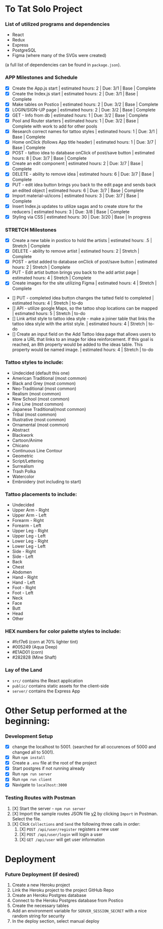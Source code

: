 
# To Tat Solo Project 

### List of utilized programs and dependencies
- React
- Redux
- Express
- PostgreSQL
- Figma (where many of the SVGs were created) 

(a full list of dependencies can be found in `package.json`).

### APP Milestones and Schedule
- [X] Create the App.js start | estimated hours: 2 | Due: 3/1 | Base | Complete
- [X] Create the Index.js start | estimated hours: 2 | Due: 3/1 | Base | Complete
- [X] Make tables on Postico | estimated hours: 2 | Due: 3/2 | Base | Complete
- [X] LOGIN/SIGN-UP page | estimated hours: 2 | Due: 3/2 | Base | Complete
- [X] GET - Info from db | estimated hours: 1 | Due: 3/2 | Base | Complete
- [X] Pool and Router starters | estimated hours: 1 | Due: 3/2 | Base | Complete with work to add for other pools
- [X] Research correct names for tattoo styles | estimated hours: 1 | Due: 3/1 | Base | Complete
- [X] Home onClick (follows App title header) | estimated hours: 1 | Due: 3/7 | Base | Complete
- [X] POST - tattoo idea to database onClick of post/save button | estimated hours: 8 | Due: 3/7 | Base | Complete
- [X] Create an edit component | estimated hours: 2 | Due: 3/7 | Base | Complete
- [X] DELETE - ability to remove idea | estimated hours: 6 | Due: 3/7 | Base | Complete
- [X] PUT - edit idea button brings you back to the edit page and sends back an edited object | estimated hours: 6 | Due: 3/7 | Base | Complete
- [X] Import material-ui/icons | estimated hours: 3 | Due: 3/7 | Base | Complete
- [X] Insert Index.js updates to utilize sagas and to create store for the reducers | estimated hours: 3 | Due: 3/8 | Base | Complete
- [X] Styling via CSS | estimated hours: 30 | Due: 3/20 | Base | In progress

### STRETCH Milestones
- [X] Create a new table in postico to hold the artists | estimated hours: .5 | Stretch | Complete
- [X] DELETE - ability to remove artist | estimated hours: 2 | Stretch | Complete
- [X] POST - artist added to database onClick of post/save button | estimated hours: 2 | Stretch | Complete
- [X] PUT - Edit artist button brings you back to the add artist page | estimated hours: 4 | Stretch | Complete
- [X] Create images for the site utilizing Figma | estimated hours: 4 | Stretch | Complete
- [] PUT - completed idea button changes the tatted field to completed | estimated hours: 4 | Stretch | to-do
- [] API - utilize google Maps, so the tattoo shop locations can be mapped | estimated hours: 5 | Stretch | to-do
- [] Link artist style to tattoo idea style - make a joiner table that links the tattoo idea style with the artist style. | estimated hours: 4 | Stretch | to-do
- [] Create an input field on the Add Tattoo Idea page that allows users to store a URL that links to an image for idea reinforcement. If this goal is reached, an 8th property would be added to the ideas table. This property would be named image. | estimated hours: 4 | Stretch | to-do

### Tattoo styles to include:

- Undecided (default this one)
- American Traditional (most common)
- Black and Grey (most common)
- Neo-Traditional (most common)
- Realism (most common)
- New School (most common)
- Fine Line (most common)
- Japanese Traditional(most common)
- Tribal (most common)
- Illustrative (most common)
- Ornamental (most common)
- Abstract
- Blackwork
- Cartoon/Anime
- Chicano
- Continuous Line Contour
- Geometric
- Script/Lettering
- Surrealism
- Trash Polka
- Watercolor
- Embroidery (not including to start)

### Tattoo placements to include:

- Undecided
- Upper Arm - Right
- Upper Arm - Left
- Forearm - Right
- Forearm - Left
- Upper Leg - Right
- Upper Leg - Left
- Lower Leg - Right
- Lower Leg - Left
- Side - Right
- Side - Left
- Back
- Chest
- Abdomen
- Hand - Right
- Hand - Left
- Foot - Right
- Foot - Left
- Neck
- Face
- Butt
- Head
- Other

### HEX numbers for color palette styles to include:

- #fcf7e6 (corn at 70% lighter tint)
- #005249 (Aqua Deep)
- #E1AD01 (corn)
- #282828 (Mine Shaft)

### Lay of the Land

- `src/` contains the React application
- `public/` contains static assets for the client-side
- `server/` contains the Express App

# Other Setup performed at the beginning:

### Development Setup

- [X] change the localhost to 5001. (searched for all occurences of 5000 and changed all to 5001).
- [X] Run `npm install`
- [X] Create a `.env` file at the root of the project
- [X] Start postgres if not running already
- [X] Run `npm run server`
- [X] Run `npm run client`
- [X] Navigate to `localhost:3000`

### Testing Routes with Postman

1. [X] Start the server - `npm run server`
2. [X] Import the sample routes JSON file [v2](./PostmanPrimeSoloRoutesv2.json) by clicking `Import` in Postman. Select the file.
3. [X] Click `Collections` and `Send` the following three calls in order:
   1. [X] `POST /api/user/register` registers a new user
   2. [X] `POST /api/user/login` will login a user
   3. [X] `GET /api/user` will get user information

# Deployment

### Future Deployment (if desired)

1. Create a new Heroku project
1. Link the Heroku project to the project GitHub Repo
1. Create an Heroku Postgres database
1. Connect to the Heroku Postgres database from Postico
1. Create the necessary tables
1. Add an environment variable for `SERVER_SESSION_SECRET` with a nice random string for security
1. In the deploy section, select manual deploy

